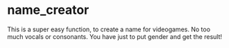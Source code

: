 # name_creator
This is a super easy function, to create a name for videogames. No too much vocals or consonants. You have just to put gender and get the result!
